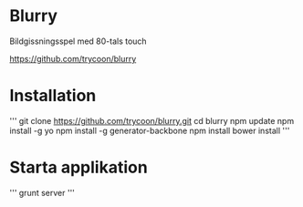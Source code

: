 Blurry
========

Bildgissningsspel med 80-tals touch

https://github.com/trycoon/blurry

# Installation
'''
git clone https://github.com/trycoon/blurry.git
cd blurry
npm update
npm install -g yo
npm install -g generator-backbone
npm install
bower install
'''

# Starta applikation
''' grunt server '''